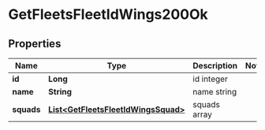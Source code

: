 
# GetFleetsFleetIdWings200Ok

## Properties
Name | Type | Description | Notes
------------ | ------------- | ------------- | -------------
**id** | **Long** | id integer | 
**name** | **String** | name string | 
**squads** | [**List&lt;GetFleetsFleetIdWingsSquad&gt;**](GetFleetsFleetIdWingsSquad.md) | squads array | 




